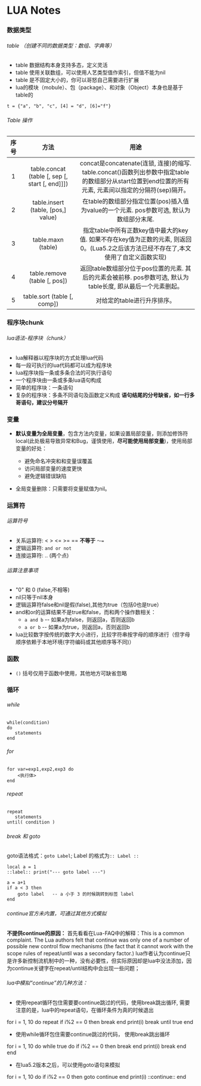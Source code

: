 # LUA Notes

### 数据类型

###### table （创建不同的数据类型：数组、字典等）
* table 数据结构本身支持多态，定义灵活
* table 使用关联数组，可以使用人艺类型值作索引，但值不能为nil
* table 是不固定大小的，你可以哥怒自己需要进行扩展
* lua的模块（mobule）、包（package）、和对象（Object）本身也是基于table的
```
t = {"a", "b", "c", [4] = "d", [6]="f"}
``` 

###### Table 操作

| 序号 | 方法 | 用途 |
|:----:|:----:|:-----------:|
| 1 | table.concat (table [, sep [, start [, end]]]) | concat是concatenate(连锁, 连接)的缩写. table.concat()函数列出参数中指定table的数组部分从start位置到end位置的所有元素, 元素间以指定的分隔符(sep)隔开。|
| 2 |  table.insert (table, [pos,] value) | 在table的数组部分指定位置(pos)插入值为value的一个元素. pos参数可选, 默认为数组部分末尾.| 
| 3	| table.maxn (table) | 指定table中所有正数key值中最大的key值. 如果不存在key值为正数的元素, 则返回0。(Lua5.2之后该方法已经不存在了,本文使用了自定义函数实现) | 
| 4 | 	table.remove (table [, pos]) | 返回table数组部分位于pos位置的元素. 其后的元素会被前移. pos参数可选, 默认为table长度, 即从最后一个元素删起。| 
| 5 | table.sort (table [, comp]) | 对给定的table进行升序排序。| 





### 程序块chunk

###### lua语法-程序块（chunk）
* lua解释器以程序块的方式处理lua代码
* 每一段可执行的lua代码都可以成为程序块
* lua程序块指一条或多条合法的可执行语句
* 一个程序块由一条或多条lua语句构成
* 简单的程序块：一条语句
* 复杂的程序块：多条不同语句及函数定义构成
**语句结尾的分号缺省，如一行多哥语句，建议分号隔开**





### 变量

* **默认变量为全局变量**，包含方法内变量，如果设置局部变量，则添加修饰符local(此处极易导致异常和Bug，谨慎使用，**尽可能使用局部变量**)，使用局部变量的好处：
    - 避免命名冲突和和变量误覆盖
    - 访问局部变量的速度更快
    - 避免逻辑错误缺陷

* 全局变量删除：只需要将变量赋值为nil。





### 运算符

###### 运算符号
* 关系运算符: < > <= >= == **不等于** ```～=```
* 逻辑运算符: ```and or not```
* 连接运算符: .. (两个点)

###### 运算注意事项
* "0" 和 0 (false,不相等)
* nil只等于nil本身
* 逻辑运算符false和nil是假(false),其他为true（包括0也是true）
* and和or的运算结果不是true和false，而和两个操作数相关：
    * ```a and b``` -- 如果a为false，则返回a，否则返回b
    * ```a or b``` -- 如果a为true，则返回a，否则返回b
* lua比较数字按传统的数字大小进行，比较字符串按字母的顺序进行（但字母顺序依赖于本地环境(字符编码或其他顺序等不同)）





### 函数

* ```()``` 括号仅用于函数中使用，其他地方可缺省忽略





### 循环

###### while
```
while(condition)
do
   statements
end
```

###### for
```
for var=exp1,exp2,exp3 do  
    <执行体>  
end  
```

###### repeat
```
repeat
   statements
until( condition )
```

###### break 和 goto

goto语法格式：```goto Label```; Label 的格式为```:: Label ::```
```
local a = 1
::label:: print("--- goto label ---")

a = a+1
if a < 3 then
    goto label   -- a 小于 3 的时候跳转到标签 label
end

```

###### continue官方未内置，可通过其他方式模拟

**不提供continue的原因：**
首先看看在Lua-FAQ中的解释：This is a common complaint. The Lua authors felt that continue was only one of a number of possible new control flow mechanisms (the fact that it cannot work with the scope rules of repeat/until was a secondary factor.)
lua作者认为continue只是许多新控制流机制中的一种，没有必要性，但实际原因却是lua中没法添加，因为continue关键字在repeat/until结构中会出现一些问题；

###### lua中模拟“continue”的几种方法：

* 使用repeat循环包住需要要continue跳过的代码，使用break跳出循环, 需要注意的是，lua中的repeat语句，在循环条件为真的时候退出

for i = 1, 10 do
    repeat
        if i%2 == 0 then
            break
        end
        print(i)
        break
    until true
end

* 使用while循环包住需要continue跳过的代码， 使用break跳出循环

for i = 1, 10 do
    while true do
        if i%2 == 0 then
            break
        end
        print(i)
        break
    end
end

* 在lua5.2版本之后，可以使用goto语句来模拟

for i = 1, 10 do
    if i%2 == 0 then
        goto continue
    end
    print(i)
    ::continue::
end



















